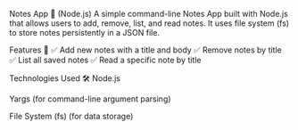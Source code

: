 Notes App 📝 (Node.js)
A simple command-line Notes App built with Node.js that allows users to add, remove, list, and read notes. It uses file system (fs) to store notes persistently in a JSON file.

Features 🚀
✅ Add new notes with a title and body
✅ Remove notes by title
✅ List all saved notes
✅ Read a specific note by title

Technologies Used 🛠
Node.js

Yargs (for command-line argument parsing)

File System (fs) (for data storage)

